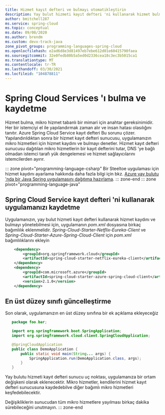 ```yaml
---
title: Hizmet kayıt defteri ve bulmayı otomatikleştirin
description: Yay bulut hizmeti kayıt defteri 'ni kullanarak hizmet bulmayı ve kaydı otomatikleştirmeyi öğrenin
author: bmitchell287
ms.service: spring-cloud
ms.topic: conceptual
ms.date: 09/08/2020
ms.author: brendm
ms.custom: devx-track-java
zone_pivot_groups: programming-languages-spring-cloud
ms.openlocfilehash: e2ad6d8e3d81497eb7ebe612d01e60415790faea
ms.sourcegitcommit: 32e0fedb80b5a5ed0d2336cea18c3ec3b5015ca1
ms.translationtype: MT
ms.contentlocale: tr-TR
ms.lasthandoff: 03/30/2021
ms.locfileid: "104878811"
---
```

# <a name="discover-and-register-your-spring-cloud-services"></a>Spring Cloud Services 'ı bulma ve kaydetme

Hizmet bulma, mikro hizmet tabanlı bir mimari için anahtar gereksinimidir.  Her bir istemciyi el ile yapılandırmak zaman alır ve insan hatası olasılığını tanıtır.  Azure Spring Cloud Service kayıt defteri Bu sorunu çözer.  Yapılandırıldıktan sonra bir hizmet kayıt defteri sunucusu, uygulamanızın mikro hizmetleri için hizmet kaydını ve bulmayı denetler. Hizmet kayıt defteri sunucusu dağıtılan mikro hizmetlerin bir kayıt defterini tutar, DNS 'ye bağlı olmadan istemci tarafı yük dengelemesi ve hizmet sağlayıcılarını istemcilerden ayırır.

::: zone pivot="programming-language-csharp"
Bir Steeltoe uygulaması için hizmet kaydını ayarlama hakkında daha fazla bilgi için bkz. [Azure yay bulutu 'nda bir Java Spring uygulamasını dağıtıma hazırlama](how-to-prepare-app-deployment.md).
::: zone-end
::: zone pivot="programming-language-java"

## <a name="register-your-application-using-spring-cloud-service-registry"></a>Spring Cloud Service kayıt defteri 'ni kullanarak uygulamanızı kaydetme

Uygulamanızın, yay bulut hizmeti kayıt defteri kullanarak hizmet kaydını ve bulmayı yönetebilmesi için, uygulamanın *pom.xml* dosyasına birkaç bağımlılık eklenmelidir.
*Spring-Cloud-Starter-Netflix-Eureka-Client* ve *Spring-Cloud-Starter-Azure-Spring-Cloud-Client* için *pom.xml* bağımlılıklarını ekleyin

```xml
    <dependency>
        <groupId>org.springframework.cloud</groupId>
        <artifactId>spring-cloud-starter-netflix-eureka-client</artifactId>
    </dependency>
    <dependency>
        <groupId>com.microsoft.azure</groupId>
        <artifactId>spring-cloud-starter-azure-spring-cloud-client</artifactId>
        <version>2.1.0</version>
    </dependency>
```

## <a name="update-the-top-level-class"></a>En üst düzey sınıfı güncelleştirme

Son olarak, uygulamanızın en üst düzey sınıfına bir ek açıklama ekleyeceğiz

 ```java
    package foo.bar;

    import org.springframework.boot.SpringApplication;
    import org.springframework.cloud.client.SpringCloudApplication;

    @SpringCloudApplication
    public class DemoApplication {
        public static void main(String... args) {
            SpringApplication.run(DemoApplication.class, args);
        }
    }
 ```

Yay bulutu hizmeti kayıt defteri sunucu uç noktası, uygulamanıza bir ortam değişkeni olarak eklenecektir.  Mikro hizmetler, kendilerini hizmet kayıt defteri sunucusuna kaydedebilve diğer bağımlı mikro hizmetleri keşfedebilecektir.

Değişikliklerin sunucudan tüm mikro hizmetlere yayılması birkaç dakika sürebileceğini unutmayın.
::: zone-end
